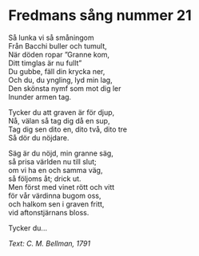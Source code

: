 # Fredmans sång nummer 21
Så lunka vi så småningom  
Från Bacchi buller och tumult,  
När döden ropar ”Granne kom,  
Ditt timglas är nu fullt”  
Du gubbe, fäll din krycka ner,  
Och du, du yngling, lyd min lag,  
Den skönsta nymf som mot dig ler  
Inunder armen tag.  

Tycker du att graven är för djup,  
Nå, välan så tag dig då en sup,  
Tag dig sen dito en, dito två, dito tre  
Så dör du nöjdare.  

Säg är du nöjd, min granne säg,  
så prisa världen nu till slut;  
om vi ha en och samma väg,  
så följoms åt; drick ut.  
Men först med vinet rött och vitt  
för vår värdinna bugom oss,  
och halkom sen i graven fritt,  
vid aftonstjärnans bloss.  

Tycker du...  

*Text: C. M. Bellman, 1791*
